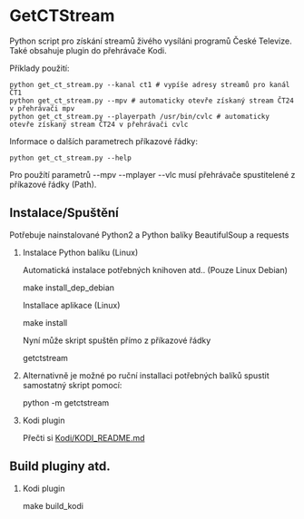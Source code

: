 GetCTStream
===========

Python script pro získání streamů živého vysíláni programů České Televize. Také obsahuje plugin do přehrávače Kodi.

Příklady použití:

    python get_ct_stream.py --kanal ct1 # vypíše adresy streamů pro kanál ČT1
    python get_ct_stream.py --mpv # automaticky otevře získaný stream ČT24 v přehrávači mpv 
    python get_ct_stream.py --playerpath /usr/bin/cvlc # automaticky otevře získaný stream ČT24 v přehrávači cvlc

Informace o dalších parametrech příkazové řádky:

    python get_ct_stream.py --help
    
Pro použítí parametrů --mpv --mplayer --vlc musí přehrávače spustitelené z příkazové řádky (Path).

Instalace/Spuštění
------------------
Potřebuje nainstalované Python2 a Python balíky BeautifulSoup a requests

1. Instalace Python balíku (Linux)

    Automatická instalace potřebných knihoven atd.. (Pouze Linux Debian)
    
    make install_dep_debian

    Installace aplikace (Linux)

    make install
    
    Nyní může skript spuštěn přímo z příkazové řádky
    
    getctstream

2. Alternativně je možné po ruční installaci potřebných balíků spustit samostatný skript pomocí:

    python -m getctstream

3. Kodi plugin

    Přečti si [Kodi/KODI_README.md](https://github.com/kunesj/kodi-plugin.video.streamct/blob/master/Kodi/KODI_README.md)

Build pluginy atd.
------------------

1. Kodi plugin

    make build_kodi

